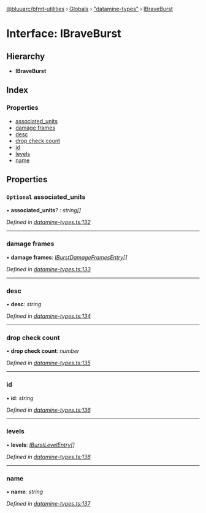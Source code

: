 [@bluuarc/bfmt-utilities](../README.md) › [Globals](../globals.md) › ["datamine-types"](../modules/_datamine_types_.md) › [IBraveBurst](_datamine_types_.ibraveburst.md)

# Interface: IBraveBurst

## Hierarchy

* **IBraveBurst**

## Index

### Properties

* [associated_units](_datamine_types_.ibraveburst.md#optional-associated_units)
* [damage frames](_datamine_types_.ibraveburst.md#damage-frames)
* [desc](_datamine_types_.ibraveburst.md#desc)
* [drop check count](_datamine_types_.ibraveburst.md#drop-check-count)
* [id](_datamine_types_.ibraveburst.md#id)
* [levels](_datamine_types_.ibraveburst.md#levels)
* [name](_datamine_types_.ibraveburst.md#name)

## Properties

### `Optional` associated_units

• **associated_units**? : *string[]*

*Defined in [datamine-types.ts:132](https://github.com/BluuArc/bfmt-utilities/blob/cf39af8/src/datamine-types.ts#L132)*

___

###  damage frames

• **damage frames**: *[IBurstDamageFramesEntry](_datamine_types_.iburstdamageframesentry.md)[]*

*Defined in [datamine-types.ts:133](https://github.com/BluuArc/bfmt-utilities/blob/cf39af8/src/datamine-types.ts#L133)*

___

###  desc

• **desc**: *string*

*Defined in [datamine-types.ts:134](https://github.com/BluuArc/bfmt-utilities/blob/cf39af8/src/datamine-types.ts#L134)*

___

###  drop check count

• **drop check count**: *number*

*Defined in [datamine-types.ts:135](https://github.com/BluuArc/bfmt-utilities/blob/cf39af8/src/datamine-types.ts#L135)*

___

###  id

• **id**: *string*

*Defined in [datamine-types.ts:136](https://github.com/BluuArc/bfmt-utilities/blob/cf39af8/src/datamine-types.ts#L136)*

___

###  levels

• **levels**: *[IBurstLevelEntry](_datamine_types_.iburstlevelentry.md)[]*

*Defined in [datamine-types.ts:138](https://github.com/BluuArc/bfmt-utilities/blob/cf39af8/src/datamine-types.ts#L138)*

___

###  name

• **name**: *string*

*Defined in [datamine-types.ts:137](https://github.com/BluuArc/bfmt-utilities/blob/cf39af8/src/datamine-types.ts#L137)*
